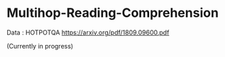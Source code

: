 # Multihop-Reading-Comprehension

Data : HOTPOTQA
https://arxiv.org/pdf/1809.09600.pdf

(Currently in progress)
